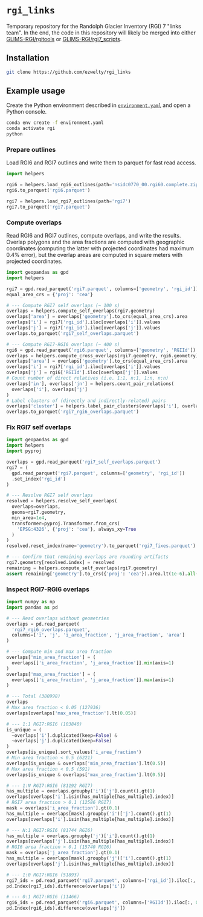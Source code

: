 # `rgi_links`

Temporary repository for the Randolph Glacier Inventory (RGI) 7 "links team".
In the end, the code in this repository will likely be merged into either [GLIMS-RGI/rgitools](https://github.com/GLIMS-RGI/rgitools) or [GLIMS-RGI/rgi7_scripts](https://github.com/GLIMS-RGI/rgi7_scripts).

## Installation

```sh
git clone https://github.com/ezwelty/rgi_links
```

## Example usage

Create the Python environment described in [`environment.yaml`](/environment.yaml) and open a Python console.

```sh
conda env create -f environment.yaml
conda activate rgi
python
```

### Prepare outlines

Load RGI6 and RGI7 outlines and write them to parquet for fast read access.

```py
import helpers

rgi6 = helpers.load_rgi6_outlines(path='nsidc0770_00.rgi60.complete.zip')
rgi6.to_parquet('rgi6.parquet')

rgi7 = helpers.load_rgi7_outlines(path='rgi7')
rgi7.to_parquet('rgi7.parquet')
```

### Compute overlaps

Read RGI6 and RGI7 outlines, compute overlaps, and write the results.
Overlap polygons and the area fractions are computed with geographic coordinates
(computing the latter with projected coordinates had maximum 0.4% error),
but the overlap areas are computed in square meters with projected coordinates.

```py
import geopandas as gpd
import helpers

rgi7 = gpd.read_parquet('rgi7.parquet', columns=['geometry', 'rgi_id'])
equal_area_crs = {'proj': 'cea'}

# --- Compute RGI7 self overlaps (~ 100 s)
overlaps = helpers.compute_self_overlaps(rgi7.geometry)
overlaps['area'] = overlaps['geometry'].to_crs(equal_area_crs).area
overlaps['i'] = rgi7['rgi_id'].iloc[overlaps['i']].values
overlaps['j'] = rgi7['rgi_id'].iloc[overlaps['j']].values
overlaps.to_parquet('rgi7_self_overlaps.parquet')

# --- Compute RGI7-RGI6 overlaps (~ 400 s)
rgi6 = gpd.read_parquet('rgi6.parquet', columns=['geometry', 'RGIId'])
overlaps = helpers.compute_cross_overlaps(rgi7.geometry, rgi6.geometry)
overlaps['area'] = overlaps['geometry'].to_crs(equal_area_crs).area
overlaps['i'] = rgi7['rgi_id'].iloc[overlaps['i']].values
overlaps['j'] = rgi6['RGIId'].iloc[overlaps['j']].values
# Count number of direct relatives (i.e. 1:1, n:1, 1:n, n:n)
overlaps['in'], overlaps['jn'] = helpers.count_pair_relations(
  overlaps['i'], overlaps['j']
)
# Label clusters of (directly and indirectly-related) pairs
overlaps['cluster'] = helpers.label_pair_clusters(overlaps['i'], overlaps['j'])
overlaps.to_parquet('rgi7_rgi6_overlaps.parquet')
```

### Fix RGI7 self overlaps

```py
import geopandas as gpd
import helpers
import pyproj

overlaps = gpd.read_parquet('rgi7_self_overlaps.parquet')
rgi7 = (
  gpd.read_parquet('rgi7.parquet', columns=['geometry', 'rgi_id'])
  .set_index('rgi_id')
)

# --- Resolve RGI7 self overlaps
resolved = helpers.resolve_self_overlaps(
  overlaps=overlaps,
  geoms=rgi7.geometry,
  min_area=1e4,
  transformer=pyproj.Transformer.from_crs(
    'EPSG:4326', {'proj': 'cea'}, always_xy=True
  )
)
resolved.reset_index(name='geometry').to_parquet('rgi7_fixes.parquet')

# --- Confirm that remaining overlaps are rounding artifacts
rgi7.geometry[resolved.index] = resolved
remaining = helpers.compute_self_overlaps(rgi7.geometry)
assert remaining['geometry'].to_crs({'proj': 'cea'}).area.lt(1e-6).all()
```

### Inspect RGI7-RGI6 overlaps

```py
import numpy as np
import pandas as pd

# --- Read overlaps without geometries
overlaps = pd.read_parquet(
  'rgi7_rgi6_overlaps.parquet',
  columns=['i', 'j', 'i_area_fraction', 'j_area_fraction', 'area']
)

# --- Compute min and max area fraction
overlaps['min_area_fraction'] = (
  overlaps[['i_area_fraction', 'j_area_fraction']].min(axis=1)
)
overlaps['max_area_fraction'] = (
  overlaps[['i_area_fraction', 'j_area_fraction']].max(axis=1)
)

# --- Total (380998)
overlaps
# Max area fraction < 0.05 (127936)
overlaps[overlaps['max_area_fraction'].lt(0.05)]

# --- 1:1 RGI7:RGI6 (103840)
is_unique = (
  ~overlaps['i'].duplicated(keep=False) &
  ~overlaps['j'].duplicated(keep=False)
)
overlaps[is_unique].sort_values('i_area_fraction')
# Min area fraction < 0.5 (6221)
overlaps[is_unique & overlaps['min_area_fraction'].lt(0.5)]
# Max area fraction < 0.5 (591)
overlaps[is_unique & overlaps['max_area_fraction'].lt(0.5)]

# --- 1:N RGI7:RGI6 (81192 RGI7)
has_multiple = overlaps.groupby('i')['j'].count().gt(1)
overlaps[overlaps['i'].isin(has_multiple[has_multiple].index)]
# RGI7 area fraction > 0.1 (12586 RGI7)
mask = overlaps['i_area_fraction'].gt(0.1)
has_multiple = overlaps[mask].groupby('i')['j'].count().gt(1)
overlaps[overlaps['i'].isin(has_multiple[has_multiple].index)]

# --- N:1 RGI7:RGI6 (81744 RGI6)
has_multiple = overlaps.groupby('j')['i'].count().gt(1)
overlaps[overlaps['j'].isin(has_multiple[has_multiple].index)]
# RGI6 area fraction > 0.1 (15740 RGI6)
mask = overlaps['j_area_fraction'].gt(0.1)
has_multiple = overlaps[mask].groupby('j')['i'].count().gt(1)
overlaps[overlaps['j'].isin(has_multiple[has_multiple].index)]

# --- 1:0 RGI7:RGI6 (51893)
rgi7_ids = pd.read_parquet('rgi7.parquet', columns=['rgi_id']).iloc[:, 0]
pd.Index(rgi7_ids).difference(overlaps['i'])

# --- 0:1 RGI7:RGI6 (11466)
rgi6_ids = pd.read_parquet('rgi6.parquet', columns=['RGIId']).iloc[:, 0]
pd.Index(rgi6_ids).difference(overlaps['j'])
```
